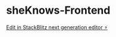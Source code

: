 # sheKnows-Frontend

[Edit in StackBlitz next generation editor ⚡️](https://stackblitz.com/~/github.com/RashRAJ/sheKnows-Frontend)